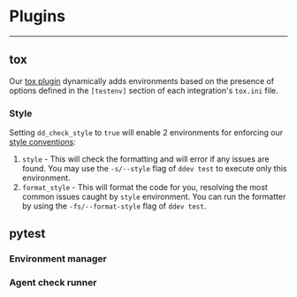 # Plugins

-----

## tox

Our [tox plugin](https://github.com/DataDog/integrations-core/blob/master/datadog_checks_dev/datadog_checks/dev/plugin/tox.py)
dynamically adds environments based on the presence of options defined in the `[testenv]` section of each integration's
`tox.ini` file.

### Style

Setting `dd_check_style` to `true` will enable 2 environments for enforcing our [style conventions](../guidelines/style.md):

1. `style` - This will check the formatting and will error if any issues are found. You may use the `-s/--style` flag
   of `ddev test` to execute only this environment.
2. `format_style` - This will format the code for you, resolving the most common issues caught by `style` environment.
   You can run the formatter by using the `-fs/--format-style` flag of `ddev test`.

## pytest



### Environment manager

### Agent check runner
